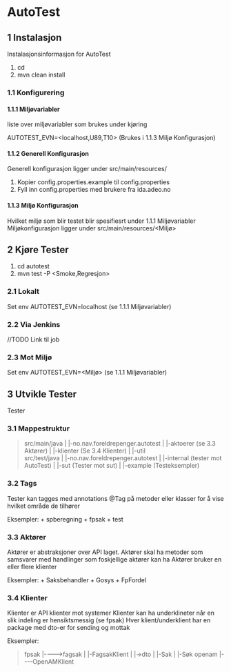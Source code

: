 # AutoTest


## 1 Instalasjon

Instalasjonsinformasjon for AutoTest

1. cd <root dir>
2. mvn clean install

### 1.1 Konfigurering

#### 1.1.1 Miljøvariabler

liste over miljøvariabler som brukes under kjøring

AUTOTEST_EVN=<localhost,U89,T10> (Brukes i 1.1.3 Miljø Konfigurasjon)

#### 1.1.2 Generell Konfigurasjon

Generell konfigurasjon ligger under src/main/resources/

1. Kopier config.properties.example til config.properties
2. Fyll inn config.properties med brukere fra ida.adeo.no

#### 1.1.3 Miljø Konfigurasjon

Hvilket miljø som blir testet blir spesifiesrt under 1.1.1 Miljøvariabler
Miljøkonfigurasjon ligger under src/main/resources/<Miljø>

## 2 Kjøre Tester

1. cd autotest
2. mvn test -P <Smoke,Regresjon>

### 2.1 Lokalt

Set env AUTOTEST_EVN=localhost (se 1.1.1 Miljøvariabler)

### 2.2 Via Jenkins

//TODO Link til job

### 2.3 Mot Miljø

Set env AUTOTEST_EVN=<Miljø> (se 1.1.1 Miljøvariabler)

## 3 Utvikle Tester

Tester 

### 3.1 Mappestruktur

>src/main/java
|			|-no.nav.foreldrepenger.autotest
|										|-aktoerer  (se 3.3 Aktører)
|										|-klienter  (Se 3.4 Klienter)
|										|-util		
>src/test/java
|			|-no.nav.foreldrepenger.autotest
|										|-internal	(tester mot AutoTest)
|										|-sut		(Tester mot sut)
|										|-example	(Testeksempler)

### 3.2 Tags

Tester kan tagges med annotations @Tag på metoder eller klasser for å vise hvilket område de tilhører

Eksempler:
	+ spberegning
	+ fpsak
	+ test

### 3.3 Aktører

Aktører er abstraksjoner over API laget. Aktører skal ha metoder som samsvarer med handlinger som foskjellige aktører kan ha
Aktører bruker en eller flere klienter

Eksempler:
	+ Saksbehandler
	+ Gosys
	+ FpFordel
	
### 3.4 Klienter

Klienter er API klienter mot systemer
Klienter kan ha underklineter når en slik indeling er hensiktsmessig (se fpsak)
Hver klient/underklient har en package med dto-er for sending og mottak

Eksempler:

>fpsak
|---->fagsak
|		|-FagsakKlient
|		|->dto
|			|-Sak
|			|-Søk
>openam
|----OpenAMKlient

		
